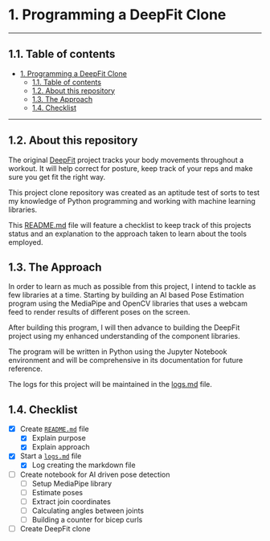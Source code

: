 # 1. Programming a DeepFit Clone

---

## 1.1. Table of contents
- [1. Programming a DeepFit Clone](#1-programming-a-deepfit-clone)
  - [1.1. Table of contents](#11-table-of-contents)
  - [1.2. About this repository](#12-about-this-repository)
  - [1.3. The Approach](#13-the-approach)
  - [1.4. Checklist](#14-checklist)

---

## 1.2. About this repository
The original [DeepFit](https://github.com/namanarora42/DeepFit) project tracks your body movements throughout a workout. It will help correct for posture, keep track of your reps and make sure you get fit the right way. 

This project clone repository was created as an aptitude test of sorts to test my knowledge of Python programming and working with machine learning libraries.

This [README.md](/README.md) file will feature a checklist to keep track of this projects status and an explanation to the approach taken to learn about the tools employed.

## 1.3. The Approach
In order to learn as much as possible from this project, I intend to tackle as few libraries at a time. Starting by building an AI based Pose Estimation program using the MediaPipe and OpenCV libraries that uses a webcam feed to render results of different poses on the screen. 

After building this program, I will then advance to building the DeepFit project using my enhanced understanding of the component libraries. 

The program will be written in Python using the Jupyter Notebook environment and will be comprehensive in its documentation for future reference. 

The logs for this project will be maintained in the [logs.md](logs.md) file. 

## 1.4. Checklist
- [X] Create [`README.md`](/README.md) file
  - [X] Explain purpose
  - [X] Explain approach
- [X] Start a [`logs.md`](logs.md) file
  - [X] Log creating the markdown file
- [ ] Create notebook for AI driven pose detection
  - [ ] Setup MediaPipe library
  - [ ] Estimate poses
  - [ ] Extract join coordinates
  - [ ] Calculating angles between joints
  - [ ] Building a counter for bicep curls
- [ ] Create DeepFit clone